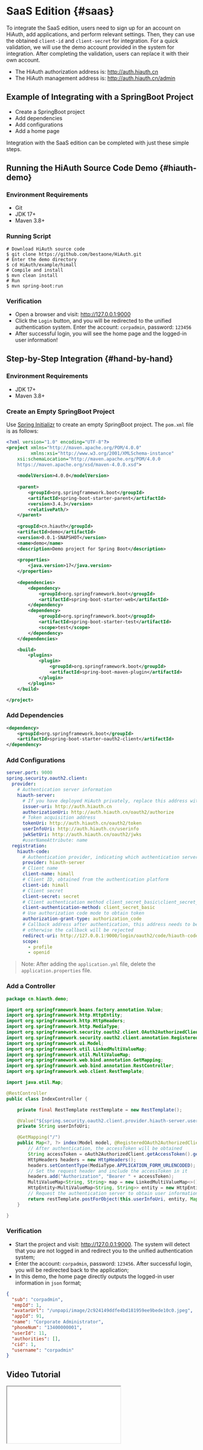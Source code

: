 # SaaS Edition {#saas}

To integrate the SaaS edition, users need to sign up for an account on HiAuth, add applications, and perform relevant settings. Then, they can use the obtained `client-id` and `client-secret` for integration. For a quick validation, we will use the demo account provided in the system for integration. After completing the validation, users can replace it with their own account.

- The HiAuth authorization address is: http://auth.hiauth.cn
- The HiAuth management address is: http://auth.hiauth.cn/admin

## Example of Integrating with a SpringBoot Project
- Create a SpringBoot project
- Add dependencies
- Add configurations
- Add a home page

Integration with the SaaS edition can be completed with just these simple steps.

## Running the HiAuth Source Code Demo {#hiauth-demo}
### Environment Requirements
- Git
- JDK 17+
- Maven 3.8+

### Running Script
```shell
# Download HiAuth source code
$ git clone https://github.com/bestaone/HiAuth.git
# Enter the demo directory
$ cd HiAuth/example/himall
# Compile and install
$ mvn clean install
# Run
$ mvn spring-boot:run
```
### Verification
- Open a browser and visit: http://127.0.0.1:9000
- Click the `Login` button, and you will be redirected to the unified authentication system. Enter the account: `corpadmin`, password: `123456`
- After successful login, you will see the home page and the logged-in user information!

## Step-by-Step Integration {#hand-by-hand}
### Environment Requirements
- JDK 17+
- Maven 3.8+

### Create an Empty SpringBoot Project

Use [Spring Initializr](https://start.spring.io/) to create an empty SpringBoot project. The `pom.xml` file is as follows:

```xml [pom.xml]
<?xml version="1.0" encoding="UTF-8"?>
<project xmlns="http://maven.apache.org/POM/4.0.0" 
         xmlns:xsi="http://www.w3.org/2001/XMLSchema-instance"
	xsi:schemaLocation="http://maven.apache.org/POM/4.0.0 
	https://maven.apache.org/xsd/maven-4.0.0.xsd">
    
	<modelVersion>4.0.0</modelVersion>
    
	<parent>
		<groupId>org.springframework.boot</groupId>
		<artifactId>spring-boot-starter-parent</artifactId>
		<version>3.4.3</version>
		<relativePath/>
	</parent>
    
	<groupId>cn.hiauth</groupId>
	<artifactId>demo</artifactId>
	<version>0.0.1-SNAPSHOT</version>
	<name>demo</name>
	<description>Demo project for Spring Boot</description>
    
	<properties>
		<java.version>17</java.version>
	</properties>
    
	<dependencies>
		<dependency>
			<groupId>org.springframework.boot</groupId>
			<artifactId>spring-boot-starter-web</artifactId>
		</dependency>
		<dependency>
			<groupId>org.springframework.boot</groupId>
			<artifactId>spring-boot-starter-test</artifactId>
			<scope>test</scope>
		</dependency>
	</dependencies>

	<build>
		<plugins>
			<plugin>
				<groupId>org.springframework.boot</groupId>
				<artifactId>spring-boot-maven-plugin</artifactId>
			</plugin>
		</plugins>
	</build>

</project>
```

### Add Dependencies
```xml [pom.xml]
<dependency>
    <groupId>org.springframework.boot</groupId>
    <artifactId>spring-boot-starter-oauth2-client</artifactId>
</dependency>
```

### Add Configurations
```yml [application.yml]
server.port: 9000
spring.security.oauth2.client:
  provider:
    # Authentication server information
    hiauth-server:
      # If you have deployed HiAuth privately, replace this address with the private deployment authentication server address
      issuer-uri: http://auth.hiauth.cn
      authorizationUri: http://auth.hiauth.cn/oauth2/authorize
      # Token acquisition address
      tokenUri: http://auth.hiauth.cn/oauth2/token
      userInfoUri: http://auth.hiauth.cn/userinfo
      jwkSetUri: http://auth.hiauth.cn/oauth2/jwks
      #userNameAttribute: name
  registration:
    hiauth-code:
      # Authentication provider, indicating which authentication server to use for authentication, associated with the above hiauth-server
      provider: hiauth-server
      # Client name
      client-name: himall
      # Client ID, obtained from the authentication platform
      client-id: himall
      # Client secret
      client-secret: secret
      # Client authentication method client_secret_basic\client_secret_post
      client-authentication-method: client_secret_basic
      # Use authorization code mode to obtain token
      authorization-grant-type: authorization_code
      # Callback address after authentication, this address needs to be registered in the oauth2_registered_client table,
      # otherwise the callback will be rejected
      redirect-uri: http://127.0.0.1:9000/login/oauth2/code/hiauth-code
      scope:
        - profile
        - openid
```
> Note: After adding the `application.yml` file, delete the `application.properties` file.

### Add a Controller
```java [IndexController.java]
package cn.hiauth.demo;

import org.springframework.beans.factory.annotation.Value;
import org.springframework.http.HttpEntity;
import org.springframework.http.HttpHeaders;
import org.springframework.http.MediaType;
import org.springframework.security.oauth2.client.OAuth2AuthorizedClient;
import org.springframework.security.oauth2.client.annotation.RegisteredOAuth2AuthorizedClient;
import org.springframework.ui.Model;
import org.springframework.util.LinkedMultiValueMap;
import org.springframework.util.MultiValueMap;
import org.springframework.web.bind.annotation.GetMapping;
import org.springframework.web.bind.annotation.RestController;
import org.springframework.web.client.RestTemplate;

import java.util.Map;

@RestController
public class IndexController {

    private final RestTemplate restTemplate = new RestTemplate();

    @Value("${spring.security.oauth2.client.provider.hiauth-server.userInfoUri}")
    private String userInfoUri;

    @GetMapping("/")
    public Map<?, ?> index(Model model, @RegisteredOAuth2AuthorizedClient OAuth2AuthorizedClient oAuth2AuthorizedClient) {
        // After authentication, the accessToken will be obtained
        String accessToken = oAuth2AuthorizedClient.getAccessToken().getTokenValue();
        HttpHeaders headers = new HttpHeaders();
        headers.setContentType(MediaType.APPLICATION_FORM_URLENCODED);
        // Set the request header and include the accessToken in it
        headers.add("Authorization", "Bearer " + accessToken);
        MultiValueMap<String, String> map = new LinkedMultiValueMap<>();
        HttpEntity<MultiValueMap<String, String>> entity = new HttpEntity<>(map, headers);
        // Request the authentication server to obtain user information
        return restTemplate.postForObject(this.userInfoUri, entity, Map.class);
    }

}
```

### Verification

- Start the project and visit: http://127.0.0.1:9000. The system will detect that you are not logged in and redirect you to the unified authentication system;
- Enter the account: `corpadmin`, password: `123456`. After successful login, you will be redirected back to the application;
- In this demo, the home page directly outputs the logged-in user information in `json` format;
```json
{
  "sub": "corpadmin",
  "empId": 1,
  "avatarUrl": "/unpapi/image/2c924149ddfe4bd181959ee9bede10c0.jpeg",
  "appId": 91,
  "name": "Corporate Administrator",
  "phoneNum": "13400000001",
  "userId": 11,
  "authorities": [],
  "cid": 1,
  "username": "corpadmin"
}
```

## Video Tutorial
<iframe src="//player.bilibili.com/player.html?bvid=BV1KhZEYmEf1&page=1" scrolling="no" allowfullscreen></iframe>